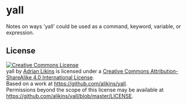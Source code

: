 # yall
Notes on ways 'yall'  could be used as a command, keyword, variable, or expression.

## License
<a rel="license" href="http://creativecommons.org/licenses/by-sa/4.0/">
<img alt="Creative Commons License" style="border-width:0" src="https://i.creativecommons.org/l/by-sa/4.0/80x15.png"/></a>
<br />
<span xmlns:dct="http://purl.org/dc/terms/" property="dct:title">yall</span> by <a xmlns:cc="http://creativecommons.org/ns#" href="https://github.com/alikins/yall" property="cc:attributionName" rel="cc:attributionURL">Adrian Likins</a> is
licensed under a <a rel="license" href="http://creativecommons.org/licenses/by-sa/4.0/">Creative Commons Attribution-ShareAlike 4.0 International License</a>.<br />
Based on a work at 
<a xmlns:dct="http://purl.org/dc/terms/" href="https://github.com/alikins/yall" rel="dct:source">https://github.com/alikins/yall</a>.<br />
Permissions beyond the scope of this license may be available at 
<a xmlns:cc="http://creativecommons.org/ns#" href="https://github.com/alikins/yall/blob/master/LICENSE" rel="cc:morePermissions">https://github.com/alikins/yall/blob/master/LICENSE</a>.
